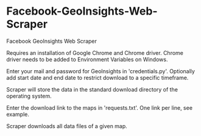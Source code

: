 # Facebook-GeoInsights-Web-Scraper
Facebook GeoInsights Web Scraper

Requires an installation of Google Chrome and Chrome driver.
Chrome driver needs to be added to Environment Variables on Windows.

Enter your mail and password for GeoInsights in 'credentials.py'.
Optionally add start date and end date to restrict download to a specific timeframe.

Scraper will store the data in the standard download directory of the operating system.

Enter the download link to the maps in 'requests.txt'. One link per line, see example.

Scraper downloads all data files of a given map. 
